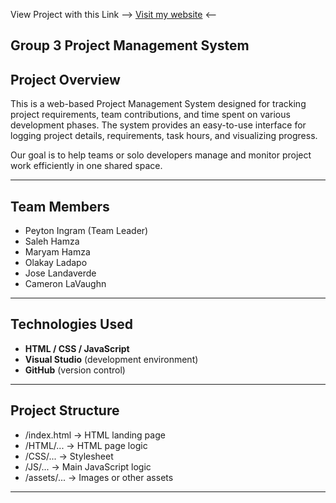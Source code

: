 View Project with this Link --> [Visit my website]([https://www.example.com](https://pingra11.github.io/Group3_ProjectManagementSystem./))
 <--

## Group 3 Project Management System


## Project Overview

This is a web-based Project Management System designed for tracking project requirements, team contributions, and time spent on various development phases. The system provides an easy-to-use interface for logging project details, requirements, task hours, and   visualizing progress.

Our goal is to help teams or solo developers manage and monitor project work efficiently in one shared space.

---

## Team Members
- Peyton Ingram (Team Leader)
- Saleh Hamza
- Maryam Hamza
- Olakay Ladapo
- Jose Landaverde
- Cameron LaVaughn
  
---

## Technologies Used
- **HTML / CSS / JavaScript**
- **Visual Studio** (development environment)
- **GitHub** (version control)
  
---

## Project Structure
- /index.html → HTML landing page
- /HTML/... → HTML page logic
- /CSS/... → Stylesheet
- /JS/... → Main JavaScript logic
- /assets/... → Images or other assets
---
